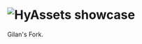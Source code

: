 # ![HyAssets showcase](https://github.com/Powerbyte7/HyAssets/blob/master/HyAssetsShowcase.png)

Gilan's Fork.